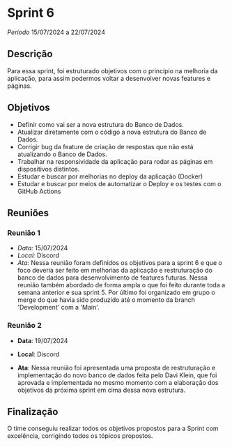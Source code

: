 # Sprint 6

*Período* 15/07/2024 a 22/07/2024

## Descrição 

Para essa sprint, foi estruturado objetivos com o princípio na melhoria da aplicação, para assim podermos voltar a desenvolver novas features e páginas. 

## Objetivos

- Definir como vai ser a nova estrutura do Banco de Dados.
- Atualizar diretamente com o código a nova estrutura do Banco de Dados.
- Corrigir bug da feature de criação de respostas que não está atualizando o Banco de Dados.
- Trabalhar na responsividade da aplicação para rodar as páginas em dispositivos distintos.
- Estudar e buscar por melhorias no deploy da aplicação (Docker)
- Estudar e buscar por meios de automatizar o Deploy e os testes com o GitHub Actions

## Reuniões

### Reunião 1
- *Data:* 15/07/2024
- *Local:* Discord
- *Ata:*
Nessa reunião foram definidos os objetivos para a sprint 6 e que o foco deveria ser feito em melhorias da aplicação e restruturação do banco de dados para desenvolvimento de features futuras. 
Nessa reunião também abordado de forma ampla o que foi feito durante toda a semana anterior e sua sprint 5.
Por último foi organizado em grupo o merge do que havia sido produzido até o momento da branch 'Development' com a 'Main'.

### Reunião 2 
- **Data**: 19/07/2024 

- **Local**: Discord 

- **Ata**: Nessa reunião foi apresentada uma proposta de restruturação e implementação do novo banco de dados feita pelo Davi Klein, que foi aprovada e implementada no mesmo momento com a elaboração dos objetivos da próxima sprint em cima dessa nova estrutura.

## Finalização 

O time conseguiu realizar todos os objetivos propostos para a Sprint com excelência, corrigindo todos os tópicos propostos. 
